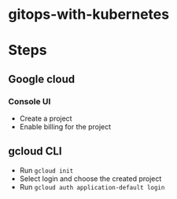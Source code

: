 # gitops-with-kubernetes

# Steps
## Google cloud
### Console UI
- Create a project
- Enable billing for the project
## gcloud CLI
- Run `gcloud init`
- Select login and choose the created project
- Run `gcloud auth application-default login`
